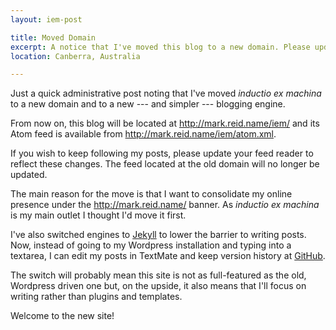 ```yaml
---
layout: iem-post

title: Moved Domain
excerpt: A notice that I've moved this blog to a new domain. Please update your feed readers. 
location: Canberra, Australia

---
```

Just a quick administrative post noting that I've moved 
_inductio ex machina_ to a new domain and to a new --- and simpler --- blogging
engine.

From now on, this blog will be located at <http://mark.reid.name/iem/> and
its Atom feed is available from <http://mark.reid.name/iem/atom.xml>.

If you wish to keep following my posts, please update your feed reader to 
reflect these changes. The feed located at the old domain will no longer be 
updated.

The main reason for the move is that I want to consolidate my online presence 
under the <http://mark.reid.name/> banner. As _inductio ex machina_ is my 
main outlet I thought I'd move it first.

I've also switched engines to [Jekyll][] to lower the barrier to writing posts.
Now, instead of going to my Wordpress installation and typing into a textarea,
I can edit my posts in TextMate and keep version history at [GitHub][]. 

The switch will probably mean this site is not as full-featured as the old, Wordpress driven one but, on the upside, it also means that I'll focus on writing rather than plugins and templates.

Welcome to the new site!

[jekyll]: http://github.com/mojombo/jekyll/tree/master
[github]: http://github.com/mreid/mark.reid.name/tree/master